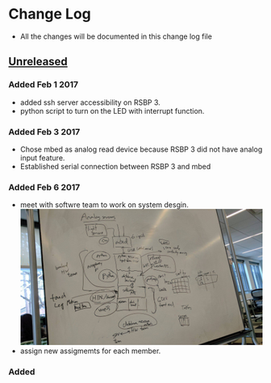 # Change Log
- All the changes will be documented in this change log file

## [Unreleased]

### Added Feb 1 2017
  - added ssh server accessibility on RSBP 3. 
  - python script to turn on the LED with interrupt function.

### Added Feb 3 2017
  - Chose mbed as analog read device because RSBP 3 did not have analog input feature.
  - Established serial connection between RSBP 3 and mbed
 
### Added Feb 6 2017
  - meet with softwre team to work on system desgin. 
  ![alt tag](https://github.com/ESGTProject/hardware-framework/blob/master/sys_diagram.jpg)
  - assign new assigmemts for each member.
  

### Added

[Unreleased]: https://github.com/ESGTProject/hardware-framework

